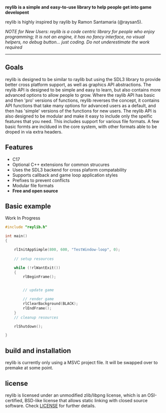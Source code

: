 
**reylib is a simple and easy-to-use library to help people get into game developent**

reylib is highly inspired by raylib by Ramon Santamaria (@raysan5).

*NOTE for New Users: reylib is a code centric library for people who enjoy programming; It is not an engine, it has no fancy interface, no visual helpers, no debug button... just coding. Do not underestimate the work required*

---

Goals
-----
reylib is designed to be similar to raylib but using the SDL3 library to provide better cross platform support, as well as graphics API abstractions.
The reylib API is designed to be simple and easy to learn, but also contains more advanced options to allow people to grow.
Where the raylib API has basic and then 'pro' versions of functions, reylib reverses the concept, it contains API functions that take many options for advanced users as a default, and then has 'simple' versions of the functions for new users.
The reylib API is also designed to be modular and make it easy to include only the speific features that you need. This includes support for various file formats. A few basic formts are incldued in the core system, with other formats able to be droped in via extra headers.


Features
--------
  - C17 
  - Optional C++ extensions for common strucures
  - Uses the SDL3 backend for cross plaform compatability
  - Supports callback and game loop application styles
  - Prefixes to prevent conflicts
  - Modular file formats
  - **Free and open source**

Basic example
--------------
Work In Progress
```c
#include "reylib.h"

int main()
{

    rlInitAppSimple(800, 600, "TestWindow-loop", 0);
    
    // setup resources

    while (!rlWantExit())
    {
        rlBeginFrame();


        // update game

        // render game
        rlClearBackground(BLACK);
        rlEndFrame();
    }
    // cleanup resources

    rlShutdown();

}
```

build and installation
----------------------
reylib is currently only using a MSVC project file. It will be swapped over to premake at some point.


license
-------
reylib is licensed under an unmodified zlib/libpng license, which is an OSI-certified, BSD-like license that allows static linking with closed source software. Check [LICENSE](LICENSE) for further details.
